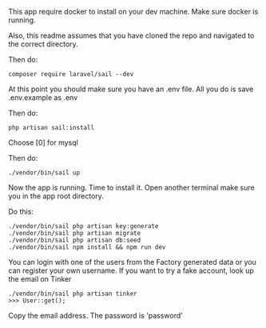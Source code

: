 This app require docker to install on your dev machine.  Make sure docker is running.

Also, this readme assumes that you have cloned the repo and navigated to the correct
directory.


Then do:

```
composer require laravel/sail --dev
```

At this point you should make sure you have an .env file.  All you do is save .env.example as .env

Then do:

```
php artisan sail:install
```

Choose [0] for mysql

Then do:

```
./vendor/bin/sail up
```

Now the app is running.  Time to install it.  Open another terminal make sure you in
the app root directory.

Do this:

```
./vendor/bin/sail php artisan key:generate
./vendor/bin/sail php artisan migrate
./vendor/bin/sail php artisan db:seed
./vendor/bin/sail npm install && npm run dev
```

You can login with one of the users from the Factory generated data or you can
register your own username.  If you want to try a fake account, look up the email
on Tinker
```
./vendor/bin/sail php artisan tinker
>>> User::get();
```
Copy the email address.  The password is 'password'
